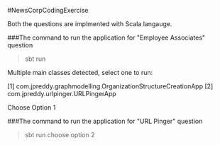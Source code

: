 #NewsCorpCodingExercise
<p>Both the questions are implmented with Scala langauge.<br>

</p>
###The command to run the application for "Employee Associates" question

>sbt run

Multiple main classes detected, select one to run:

 [1] com.jpreddy.graphmodelling.OrganizationStructureCreationApp
 [2] com.jpreddy.urlpinger.URLPingerApp
 
Choose Option 1

###The command to run the application for "URL Pinger" question

>sbt run
choose option 2



